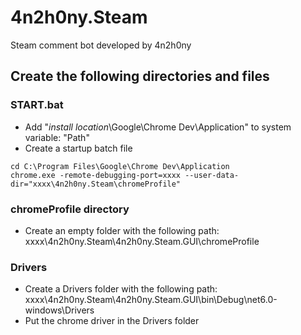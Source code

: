 # 4n2h0ny.Steam
Steam comment bot developed by 4n2h0ny

## Create the following directories and files
### START.bat

- Add "*install location*\Google\Chrome Dev\Application" to system variable: "Path"
- Create a startup batch file
```BAT
cd C:\Program Files\Google\Chrome Dev\Application
chrome.exe -remote-debugging-port=xxxx --user-data-dir="xxxx\4n2h0ny.Steam\chromeProfile"
```
### chromeProfile directory
- Create an empty folder with the following path: xxxx\4n2h0ny.Steam\4n2h0ny.Steam.GUI\chromeProfile

### Drivers
- Create a Drivers folder with the following path: xxxx\4n2h0ny.Steam\4n2h0ny.Steam.GUI\bin\Debug\net6.0-windows\Drivers
- Put the chrome driver in the Drivers folder

